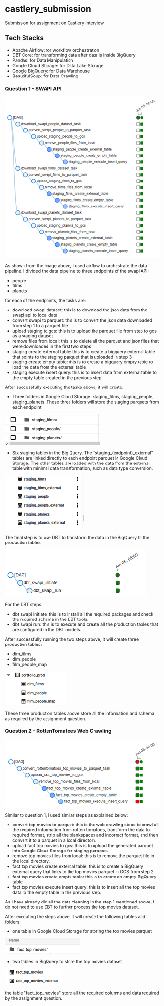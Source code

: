 # castlery_submission

Submission for assignment on Castlery interview

## Tech Stacks
- Apache Airflow: for workflow orchestration
- DBT Core: for transforming data after data is inside BigQuery
- Pandas: for Data Manipulation
- Google Cloud Storage: for Data Lake Storage
- Google BigQuery: for Data Warehouse 
- BeautifulSoup: for Data Crawling

### Question 1 - SWAPI API

![swapi airflow etl](./image/swapi_etl_dag_zoom.png)


As shown from the image above, I used airflow to orchestrate the data pipeline.
I divided the data pipeline to three endpoints of the swapi API:
- people
- films
- planets

for each of the endpoints, the tasks are:
- download swapi dataset: this is to download the json data from the swapi api to local data
- convert swapi to parquet: this is to convert the json data downloaded from step 1 to a parquet file
- upload staging to gcs: this is to upload the parquet file from step to gcs as a staging dataset
- remove files from local: this is to delete all the parquet and json files that were downloaded in the first two steps
- staging create external table: this is to create a bigquery external table that points to the staging parquet that is uploaded in step 3
- staging create empty table: this is to create a bigquery empty table to load the data from the external table
- staging execute insert query: this is to insert data from external table to the empty table created in the previous step

After successfully executing the tasks above, it will create:
- Three folders in Google Cloud Storage: staging_films, staging_people, staging_planets. These three folders will store the staging parquets from each endpoint

![swapi airflow etl](./image/swapi_staging_gcs.PNG)


- Six staging tables in the Big Query. The "staging_(endpoint)_external" tables are linked directly to each endpoint parquet in Google Cloud Storage. The other tables are loaded with the data from the external table with minimal data transformation, such as data type conversion.

![swapi airflow etl](./image/swapi_staging_bigquery.PNG)

The final step is to use DBT to transform the data in the BigQuery to the production tables

![swapi airflow etl](./image/swapi_dbt_dag_zoom.png)

For the DBT steps:
- dbt swapi initiate: this is to install all the required packages and check the required schema in the DBT tools.
- dbt swapi run: this is to execute and create all the production tables that are configured in the DBT models.

After successfully running the two steps above, it will create three production tables:
- dim_films
- dim_people
- film_people_map

![swapi airflow etl](./image/swapi_prod_bigquery.PNG)

These three production tables above store all the information and schema as required by the assignment question.



### Question 2 - RottenTomatoes Web Crawling

![rottentomates etl](./image/rottentomatoes_etl_dag_zoom.png)

Similar to question 1, I used similar steps as explained below:
- convert top movies to parquet: this is the web crawling steps to crawl all the required information from rotten tomatoes, transform the data to required format, strip all the blankspaces and incorrect format, and then convert it to a parquet in a local directory.
- upload fact top movies to gcs: this is to upload the generated parquet into Google Cloud Storage for staging purpose.
- remove top movies files from local: this is to remove the parquet file in the local directory.
- fact top movies create external table: this is to create a BigQuery external query that links to the top movies parquet in GCS from step 2
- fact top movies create empty table: this is to create an empty BigQuery table.
- fact top movies execute insert query: this is to insert all the top movies data to the empty table in the previous step.

As I have already did all the data cleaning in the step 1 mentioned above, I do not need to use DBT to further process the top movies dataset.

After executing the steps above, it will create the following tables and folders:
- one table in Google Cloud Storage for storing the top movies parquet

![rottentomates etl](./image/rottentomates_staging_gcs.PNG)

- two tables in BigQuery to store the top movies dataset

![rottentomates etl](./image/rottentomates_staging_bigquery.PNG)

the table "fact_top_movies" store all the required columns and data required by the assignment question.